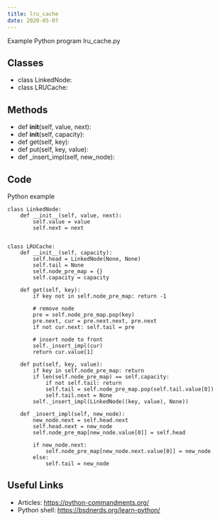 ```yaml
---
title: lru_cache
date: 2020-05-07
---
```

Example Python program lru_cache.py


## Classes

* class LinkedNode:
* class LRUCache:

## Methods

* def __init__(self, value, next):
* def __init__(self, capacity):
* def get(self, key):
* def put(self, key, value):
* def _insert_impl(self, new_node):

## Code

Python example

    class LinkedNode:
        def __init__(self, value, next):
            self.value = value
            self.next = next
    
    
    class LRUCache:
        def __init__(self, capacity):
            self.head = LinkedNode(None, None)
            self.tail = None
            self.node_pre_map = {}
            self.capacity = capacity
    
        def get(self, key):
            if key not in self.node_pre_map: return -1
    
            # remove node
            pre = self.node_pre_map.pop(key)
            pre.next, cur = pre.next.next, pre.next
            if not cur.next: self.tail = pre
    
            # insert node to front
            self._insert_impl(cur)
            return cur.value[1]
    
        def put(self, key, value):
            if key in self.node_pre_map: return
            if len(self.node_pre_map) == self.capacity:
                if not self.tail: return
                self.tail = self.node_pre_map.pop(self.tail.value[0])
                self.tail.next = None
            self._insert_impl(LinkedNode((key, value), None))
    
        def _insert_impl(self, new_node):
            new_node.next = self.head.next
            self.head.next = new_node
            self.node_pre_map[new_node.value[0]] = self.head
    
            if new_node.next:
                self.node_pre_map[new_node.next.value[0]] = new_node
            else:
                self.tail = new_node

## Useful Links

- Articles: https://python-commandments.org/
- Python shell: https://bsdnerds.org/learn-python/
